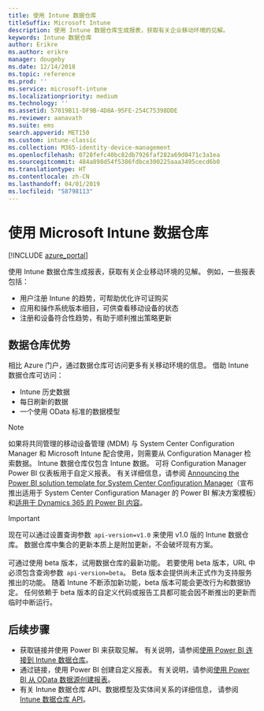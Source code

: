 ```yaml
---
title: 使用 Intune 数据仓库
titleSuffix: Microsoft Intune
description: 使用 Intune 数据仓库生成报表，获取有关企业移动环境的见解。
keywords: Intune 数据仓库
author: Erikre
ms.author: erikre
manager: dougeby
ms.date: 12/14/2018
ms.topic: reference
ms.prod: ''
ms.service: microsoft-intune
ms.localizationpriority: medium
ms.technology: ''
ms.assetid: 57019B11-DF9B-4D8A-95FE-254C75398DDE
ms.reviewer: aanavath
ms.suite: ems
search.appverid: MET150
ms.custom: intune-classic
ms.collection: M365-identity-device-management
ms.openlocfilehash: 0728fefc40bc82db7926faf282a69d0471c3a1ea
ms.sourcegitcommit: 484a898d54f5386fdbce300225aaa3495cecd6b0
ms.translationtype: HT
ms.contentlocale: zh-CN
ms.lasthandoff: 04/01/2019
ms.locfileid: "58798113"
---
```

# <a name="use-the-microsoft-intune-data-warehouse"></a>使用 Microsoft Intune 数据仓库

[!INCLUDE [azure_portal](./includes/azure_portal.md)]

使用 Intune 数据仓库生成报表，获取有关企业移动环境的见解。 例如，一些报表包括：
-   用户注册 Intune 的趋势，可帮助优化许可证购买
-   应用和操作系统版本细目，可供查看移动设备的状态
-   注册和设备符合性趋势，有助于顺利推出策略更新

## <a name="data-warehouse-benefits"></a>数据仓库优势

相比 Azure 门户，通过数据仓库可访问更多有关移动环境的信息。 借助 Intune 数据仓库可访问：

  -  Intune 历史数据
  -  每日刷新的数据
  -  一个使用 OData 标准的数据模型

> [!Note]
> 如果将共同管理的移动设备管理 (MDM) 与 System Center Configuration Manager 和 Microsoft Intune 配合使用，则需要从 Configuration Manager 检索数据。 Intune 数据仓库仅包含 Intune 数据。 可将 Configuration Manager Power BI 仪表板用于自定义报表。 有关详细信息，请参阅 [Announcing the Power BI solution template for System Center Configuration Manager]( https://powerbi.microsoft.com/blog/sccm-solution-template)（宣布推出适用于 System Center Configuration Manager 的 Power BI 解决方案模板）和[适用于 Dynamics 365 的 Power BI 内容](https://docs.microsoft.com/dynamics365/unified-operations/dev-itpro/analytics/power-bi-home-page)。

> [!Important]  
> 现在可以通过设置查询参数  `api-version=v1.0` 来使用 v1.0 版的 Intune 数据仓库。 数据仓库中集合的更新本质上是附加更新，不会破坏现有方案。<br><br>
> 可通过使用 beta 版本，试用数据仓库的最新功能。 若要使用 beta 版本，URL 中必须包含查询参数  `api-version=beta`。 Beta 版本会提供尚未正式作为支持服务推出的功能。 随着 Intune 不断添加新功能，beta 版本可能会更改行为和数据协定。 任何依赖于 beta 版本的自定义代码或报告工具都可能会因不断推出的更新而临时中断运行。

## <a name="next-steps"></a>后续步骤

- 获取链接并使用 Power BI 来获取见解。 有关说明，请参阅[使用 Power BI 连接到 Intune 数据仓库](reports-proc-get-a-link-powerbi.md)。
- 通过链接，使用 Power BI 创建自定义报表。 有关说明，请参阅[使用 Power BI 从 OData 数据源创建报表](reports-proc-create-with-odata.md)。
- 有关 Intune 数据仓库 API、数据模型及实体间关系的详细信息，<!-- , and an example of creating a custom client to retrieve data,--> 请参阅 [Intune 数据仓库 API](reports-nav-intune-data-warehouse.md)。
